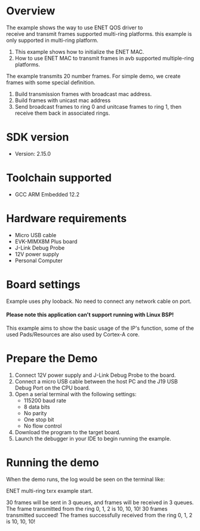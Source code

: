 Overview
========

The example shows the way to use ENET QOS driver to  
 receive and transmit frames supported multi-ring platforms.
 this example is only supported in multi-ring platform.

1. This example shows how to initialize the ENET MAC.
2. How to use ENET MAC to transmit frames in avb supported 
multiple-ring platforms.

The example transmits 20 number frames. For simple demo, we create frames with some special definition.
1. Build transmission frames with broadcast mac address.
2. Build frames with unicast mac address
3. Send broadcast frames to ring 0 and unitcase frames to ring 1, then receive them back in associated rings.

SDK version
===========
- Version: 2.15.0

Toolchain supported
===================
- GCC ARM Embedded  12.2

Hardware requirements
=====================
- Micro USB cable
- EVK-MIMX8M Plus board
- J-Link Debug Probe
- 12V power supply
- Personal Computer

Board settings
==============
Example uses phy looback. No need to connect any network cable on port.

#### Please note this application can't support running with Linux BSP! ####
This example aims to show the basic usage of the IP's function, some of the used Pads/Resources are also used by Cortex-A core.

Prepare the Demo
================
1.  Connect 12V power supply and J-Link Debug Probe to the board.
2.  Connect a micro USB cable between the host PC and the J19 USB Debug Port on the CPU board.
3.  Open a serial terminal with the following settings:
    - 115200 baud rate
    - 8 data bits
    - No parity
    - One stop bit
    - No flow control
5.  Download the program to the target board.
6.  Launch the debugger in your IDE to begin running the example.

Running the demo
================
When the demo runs, the log would be seen on the terminal like:

 ENET multi-ring txrx example start.

30 frames will be sent in 3 queues, and frames will be received in 3 queues.
The frame transmitted from the ring 0, 1, 2 is 10, 10, 10!
30 frames transmitted succeed!
The frames successfully received from the ring 0, 1, 2 is 10, 10, 10!
